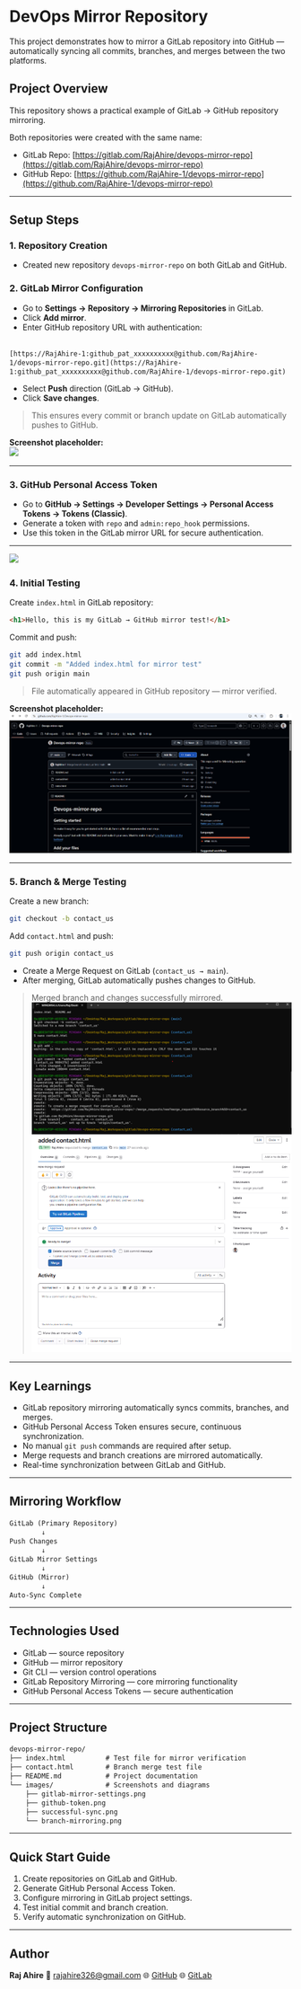 # DevOps Mirror Repository

This project demonstrates how to mirror a GitLab repository into GitHub — automatically syncing all commits, branches, and merges between the two platforms.

## Project Overview

This repository shows a practical example of GitLab → GitHub repository mirroring.

Both repositories were created with the same name:

- GitLab Repo: [https://gitlab.com/RajAhire/devops-mirror-repo](https://gitlab.com/RajAhire/devops-mirror-repo)  
- GitHub Repo: [https://github.com/RajAhire-1/devops-mirror-repo](https://github.com/RajAhire-1/devops-mirror-repo)

---

## Setup Steps

### 1. Repository Creation
- Created new repository `devops-mirror-repo` on both GitLab and GitHub.

### 2. GitLab Mirror Configuration
- Go to **Settings → Repository → Mirroring Repositories** in GitLab.
- Click **Add mirror**.
- Enter GitHub repository URL with authentication:
```

[https://RajAhire-1:github_pat_xxxxxxxxxx@github.com/RajAhire-1/devops-mirror-repo.git](https://RajAhire-1:github_pat_xxxxxxxxxx@github.com/RajAhire-1/devops-mirror-repo.git)

````
- Select **Push** direction (GitLab → GitHub).
- Click **Save changes**.

> This ensures every commit or branch update on GitLab automatically pushes to GitHub.

**Screenshot placeholder:**  
![](screenshots/personal_access_token.png)

---

### 3. GitHub Personal Access Token
- Go to **GitHub → Settings → Developer Settings → Personal Access Tokens → Tokens (Classic)**.
- Generate a token with `repo` and `admin:repo_hook` permissions.
- Use this token in the GitLab mirror URL for secure authentication.

---
![](screenshots/personal_token.png)

### 4. Initial Testing
Create `index.html` in GitLab repository:

```html
<h1>Hello, this is my GitLab → GitHub mirror test!</h1>
````

Commit and push:

```bash
git add index.html
git commit -m "Added index.html for mirror test"
git push origin main
```

> File automatically appeared in GitHub repository — mirror verified.

**Screenshot placeholder:**
![](screenshots/sync_repo.png)

---

### 5. Branch & Merge Testing

Create a new branch:

```bash
git checkout -b contact_us
```

Add `contact.html` and push:

```bash
git push origin contact_us
```

* Create a Merge Request on GitLab (`contact_us → main`).
* After merging, GitLab automatically pushes changes to GitHub.

> Merged branch and changes successfully mirrored.
![](screenshots/branch_contact_us.png)
![](screenshots/ready_to__merge.png)

---

## Key Learnings

* GitLab repository mirroring automatically syncs commits, branches, and merges.
* GitHub Personal Access Token ensures secure, continuous synchronization.
* No manual `git push` commands are required after setup.
* Merge requests and branch creations are mirrored automatically.
* Real-time synchronization between GitLab and GitHub.

---

## Mirroring Workflow

```
GitLab (Primary Repository)
        ↓
Push Changes
        ↓
GitLab Mirror Settings
        ↓
GitHub (Mirror)
        ↓
Auto-Sync Complete
```

---

## Technologies Used

* GitLab — source repository
* GitHub — mirror repository
* Git CLI — version control operations
* GitLab Repository Mirroring — core mirroring functionality
* GitHub Personal Access Tokens — secure authentication

---

## Project Structure

```
devops-mirror-repo/
├── index.html          # Test file for mirror verification
├── contact.html        # Branch merge test file
├── README.md           # Project documentation
└── images/             # Screenshots and diagrams
    ├── gitlab-mirror-settings.png
    ├── github-token.png
    ├── successful-sync.png
    └── branch-mirroring.png
```

---

## Quick Start Guide

1. Create repositories on GitLab and GitHub.
2. Generate GitHub Personal Access Token.
3. Configure mirroring in GitLab project settings.
4. Test initial commit and branch creation.
5. Verify automatic synchronization on GitHub.

---

## Author

**Raj Ahire**
📧 [rajahire326@gmail.com](mailto:rajahire326@gmail.com)
🌐 [GitHub](https://github.com/RajAhire-1)
🌐 [GitLab](https://gitlab.com/RajAhire)


